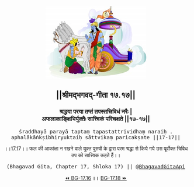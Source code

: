 <center><img src="../../asset/BG.png" alt="#API #bhagavadgitaapi #slok #nodejs #js #api #gitaapi #krishna #hinduism #vedic #ISKCON #shreemadbhagavadgita #technology"/>
<h2>||श्रीमद्‍भगवद्‍-गीता १७.१७||</h2>
<h3>श्रद्धया परया तप्तं तपस्तत्त्रिविधं नरैः |<br/>अफलाकाङ्क्षिभिर्युक्तैः सात्त्विकं परिचक्षते ||१७-१७||</h3>
<pre>śraddhayā parayā taptaṃ tapastattrividhaṃ naraiḥ .<br/>aphalākāṅkṣibhiryuktaiḥ sāttvikaṃ paricakṣate ||17-17||</pre>
<p>।।17.17।। फल की आकांक्षा न रखने वाले युक्त पुरुषों के द्वारा परम श्रद्धा से किये गये उस पूर्वोक्त त्रिविध तप को सात्त्विक कहते हैं।।</p>
<pre>(Bhagavad Gita, Chapter 17, Shloka 17) || <a href="https://twitter.com/bhagavadgitaapi">@BhagavadGitaApi</a></pre><a href="../../17/16">⏪  BG-17.16</a><b>        ।।        </b><a href="../../17/18">BG-17.18  ⏩</a></center></center>